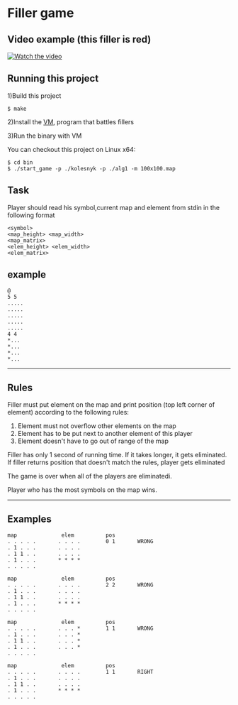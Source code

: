 
# Filler game

## Video example (this filler is red)
[![Watch the video](https://raw.github.com/GabLeRoux/WebMole/master/ressources/WebMole_Youtube_Video.png)](https://www.youtube.com/watch?v=xW_xOYYXpj0)
## Running this project

1)Build this project 

```
$ make
```

2)Install the [VM](https://github.com/pinelli/module-cunix/tree/master/ex14), program that battles fillers

3)Run the binary with VM


You can checkout this project on Linux x64: 
```
$ cd bin
$ ./start_game -p ./kolesnyk -p ./alg1 -m 100x100.map 

``````

## Task

Player should read his symbol,current map and element from stdin in the following format

```
<symbol>
<map_height> <map_width>
<map_matrix>
<elem_height> <elem_width>
<elem_matrix>
```

## example

```
@
5 5
.....
.....
.....
.....
.....
4 4
*...
*...
*...
*...
```



-----

## Rules

Filler must put element on the map and print position (top left corner of element) according to the following rules:

1. Element must not overflow  other elements on the map
2. Element has to be put next to another element of this player
3. Element doesn't have to go out of range of the map

Filler has only 1 second of running time. If it takes longer, it gets eliminated.
If filler returns position that doesn't match the rules, player gets eliminated

The game is over when all of the players are eliminatedi.

Player who has the most symbols on the map wins.

-----

## Examples

```
map              elem          pos
. . . . .       . . . .        0 1       WRONG
. 1 . . .       . . . .
. 1 1 . .       . . . .
. 1 . . .       * * * *
. . . . .
```

```
map              elem          pos
. . . . .       . . . .        2 2       WRONG
. 1 . . .       . . . .
. 1 1 . .       . . . .
. 1 . . .       * * * *
. . . . .
```

```
map              elem          pos
. . . . .       . . . *        1 1       WRONG
. 1 . . .       . . . *
. 1 1 . .       . . . *
. 1 . . .       . . . *
. . . . .
```
```
map              elem          pos
. . . . .       . . . .        1 1       RIGHT
. 1 . . .       . . . .
. 1 1 . .       . . . .
. 1 . . .       * * * *
. . . . .
```



